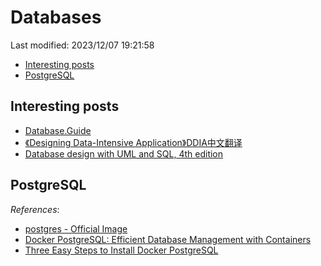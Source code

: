 # Databases

Last modified: 2023/12/07 19:21:58

- [Interesting posts](#interesting-posts)
- [PostgreSQL](#postgresql)

## Interesting posts

- [Database.Guide](https://database.guide/)
- [《Designing Data-Intensive Application》DDIA中文翻译](https://github.com/Vonng/ddia)
- [Database design with UML and SQL, 4th edition](https://web.csulb.edu/colleges/coe/cecs/dbdesign/dbdesign.php)

## PostgreSQL

*References*:

- [postgres - Official Image](https://github.com/docker-library/docs/blob/master/postgres/README.md)
- [Docker PostgreSQL: Efficient Database Management with Containers](https://hevodata.com/learn/docker-postgresql/#step2)
- [Three Easy Steps to Install Docker PostgreSQL](https://linuxhint.com/three-easy-steps-to-install-docker-postgresql/)
